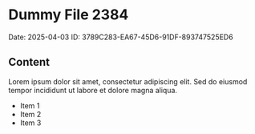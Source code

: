# Dummy File 2384

Date: 2025-04-03
ID: 3789C283-EA67-45D6-91DF-893747525ED6

## Content

Lorem ipsum dolor sit amet, consectetur adipiscing elit.
Sed do eiusmod tempor incididunt ut labore et dolore magna aliqua.

* Item 1
* Item 2
* Item 3
